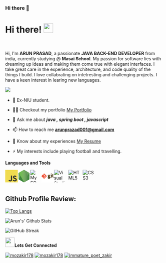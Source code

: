 ### Hi there 👋

<!--
**Akshayrane848/Akshayrane848** is a ✨ _special_ ✨ repository because its `README.md` (this file) appears on your GitHub profile.

Here are some ideas to get you started:

- 🔭 I’m currently working on ...
- 🌱 I’m currently learning ...
- 👯 I’m looking to collaborate on ...
- 🤔 I’m looking for help with ...
- 💬 Ask me about ...
- 📫 How to reach me: ...
- 😄 Pronouns: ...
- ⚡ Fun fact: ...
-->



# Hi there! <img src="https://raw.githubusercontent.com/MartinHeinz/MartinHeinz/master/wave.gif" width="30px" height="30px" />



<br />

Hi, I'm **ARUN PRASAD**, a passionate **JAVA BACK-END DEVELOPER**  from india, currently studying @ **Masai School**. My passion for software lies with dreaming up ideas and making them come true with elegant interfaces. I take great care in the experience, architecture, and code quality of the things I build. I love collabrating on intetresting and challenging projects. I have a keen interest in learing new languages.

![](https://cdn.dribbble.com/users/1292677/screenshots/6139167/media/fcf7fd0c619bb87706533079240915f3.gif)

- 🌱 Ex-NIU student.

- 👨‍💻 Checkout my portfolio [My Portfolio](https://arunprazad001.github.io/#)


- 💬 Ask me about ***java , spring boot , javascript***

- 📫 How to reach me **arunprazad001@gmail.com**

- 📄 Know about my experiences [My Resume](https://drive.google.com/file/d/1nSCwAsIcnBGwz-uIV3AMHhVpDW1YZm_x/view?usp=sharing)
- ⚡ My interests include playing football and travelling.

**Languages and Tools**  

<img align="left" height="40" src="https://raw.githubusercontent.com/github/explore/80688e429a7d4ef2fca1e82350fe8e3517d3494d/topics/javascript/javascript.png">

<img align="left" height="40" src="https://raw.githubusercontent.com/github/explore/80688e429a7d4ef2fca1e82350fe8e3517d3494d/topics/nodejs/nodejs.png">

<img align="left" alt="MySQL" width="26px" height="40" src="https://cdn.jsdelivr.net/gh/devicons/devicon/icons/mysql/mysql-original.svg" style="padding-right:10px;" />

<img align="left" height="40" src="https://raw.githubusercontent.com/github/explore/80688e429a7d4ef2fca1e82350fe8e3517d3494d/topics/git/git.png">

<img align="left" height="40" alt="Visual Studio Code" width="36px" src="https://cdn.jsdelivr.net/gh/devicons/devicon/icons/vscode/vscode-original.svg" style="padding-right:10px;" />
<img align="left" height="40" alt="HTML5" width="36px" src="https://cdn.jsdelivr.net/gh/devicons/devicon/icons/html5/html5-original.svg" style="padding-right:10px;" />
<img align="left" height="40" alt="CSS3" width="36px" src="https://cdn.jsdelivr.net/gh/devicons/devicon/icons/css3/css3-original.svg" style="padding-right:10px;" />




<br />
<br />
<br />


<h2> Github Profile Review:</h2>

[![Top Langs](https://github-readme-stats.vercel.app/api/top-langs/?username=arunprazad001&layout=compact&count_private=true&bg_color=0d1116&title_color=F7ED1B&text_color=a4aacb&icon_color=F7ED1B)](https://github.com/safalalikhan/github-readme-stats)

  
![Arun's' Github Stats](https://github-readme-stats.vercel.app/api?username=arunprazad001&hide=contribs,prs&show_icons=true&bg_color=0d1116&title_color=F7ED1B&text_color=a4aacb&icon_color=F7ED1B)

  ![GitHub Streak](https://github-readme-streak-stats.herokuapp.com/?user=arunprazad001&theme=dark&count_private=true&bg_color=0d1116&title_color=F7ED1B&text_color=a4aacb&icon_color=F7ED1B)




<img src="https://raw.githubusercontent.com/MartinHeinz/MartinHeinz/master/wave.gif" width="30px" height="30px" />**Lets Get Connected** 

<a href="https://www.linkedin.com/in/arunprasad001/" target="blank"><img align="center" src="https://raw.githubusercontent.com/rahuldkjain/github-profile-readme-generator/master/src/images/icons/Social/linked-in-alt.svg" alt="mozakir178" height="30" width="40" /></a>
<a href="https://www.facebook.com/amalv.prasad" target="blank"><img align="center" src="https://raw.githubusercontent.com/rahuldkjain/github-profile-readme-generator/master/src/images/icons/Social/facebook.svg" alt="mozakir178" height="30" width="40" /></a>
<a href="https://www.instagram.com/arun_prazad_/" target="blank"><img align="center" src="https://raw.githubusercontent.com/rahuldkjain/github-profile-readme-generator/master/src/images/icons/Social/instagram.svg" alt="immature_poet_zakir" height="30" width="40" /></a>


